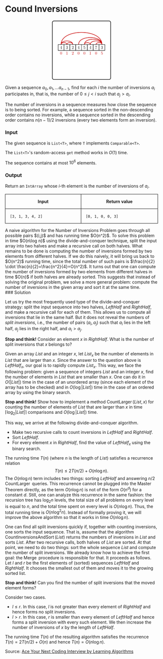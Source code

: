 <style>
.samples th, .samples td {
    border: 1px solid black;
    border-collapse: collapse;
    padding: 15px;
    width: 300px;
    /*max-width: 100%;*/
    /*text-align: center;*/
    /*alignment: center;*/
}

.sample th, .sample td {
    border: 1px solid black;
    padding: 15px;
    width: 300px;
    /*max-width: 100%;*/
    /*text-align: center;*/
    /*alignment: center;*/
}

.sample td {
    border-top: none;
    border-bottom: none;
}

.sample table {
    border-collapse: collapse;
    border: 1px solid black;
}

.logo {
    display: flex;
    justify-content: center;
}

.logo img {
    width: 200px;
    align: center;
}

.code span {
    line-height: 22px;
}
</style>

# Cound Inversions

<div class="logo">
    <img src="../../images/inversions_logo.png">
</div>

Given a sequence $a_0, a_1, \dotsc a_{n - 1}$,
find for each $i$ the number of inversions $a_i$
participates in, that is, the number of $0 \le j < i$
such that $a_j > a_i$.

The number of inversions in a sequence measures how close the
sequence is to being sorted. For example, a sequence sorted in
the non-descending order contains no inversions, while a
sequence sorted in the descending order contains $n(n-1)/2$ inversions
(every two elements form an inversion).

### Input

The given sequence is `List<T>`, where `T` implements `Comparable<T>`.

The `List<T>`'s random-access `get` method works in $O(1)$ time.

The sequence contains at most $10^6$ elements.

### Output

Return an `IntArray` whose $i$-th element is the number of inversions of $a_i$.

<div class="samples">

| Input             | Return value      |
|-------------------|-------------------|
| `[3, 1, 3, 4, 2]` | `[0, 1, 0, 0, 3]` |

</div>

<div class="hint">
A naive algorithm for the Number of Inversions Problem 
goes through all possible pairs $(i,j)$ and has running time $O(n^2)$. 
To solve this problem in time $O(n\log n)$ using the divide-and-conquer technique, split the input array
into two halves and make a recursive call on both halves. What remains to be done is computing the 
number of inversions formed by two elements from different halves. If we do this naively, 
it will bring us back to $O(n^2)$ running time, since the total number of such pairs is $\frac{n}{2} \cdot \frac{n}{2}=\frac{n^2}{4}=O(n^2)$. It turns out that one can compute the number of inversions formed by two elements from different halves in time $O(n)$ if both halves are already sorted. This suggests that instead of solving the original problem, we solve a more general problem: compute the number of inversions in the given array and sort it at the same time.
</div>

<div class="hint">
### Solution

Let us try the most frequently used type of the divide-and-conquer strategy:
split the input sequence into two halves, $\mathit{LeftHalf}$
and $\mathit{RightHalf}$, and make
a recursive call for each of them. This allows us to compute all
inversions that lie in the same half.
But it does not reveal
the
numbers of *split inversions*, i.e., the number of pairs $(a_i, a_j)$
such that $a_i$ lies in the left half, $a_j$ lies
in the right half, and $a_i>a_j$.

**Stop and think!** Consider an element $x$ in $\mathit{RightHalf}$.
What is the number of split inversions that $x$ belongs to?

Given an array $\mathit{List}$ and an integer $x$, let $\mathit{List}_x$
be the number of elements in $\mathit{List}$ that are larger than $x$.
Since the answer to the question above is $\mathit{LeftHalf}_x$, our goal is to
rapidly compute $\mathit{List}_x$.
This way, we face the following problem: given a sequence of integers
$\mathit{List}$ and an integer $x$, find the number of elements in $\mathit{List}$
that are smaller than $x$.
One can do it in $O(|\mathit{List}|)$ time in the case of an unordered array
(since each element of the array has to be checked) and
in $O(\log |\mathit{List}|)$ time in the case of an ordered array
by using the binary search.

**Stop and think!**
Show how to implement a method $\operatorname{CountLarger}(\mathit{List}, x)$
for counting the number of elements of $List$ that are larger than $x$
in time $\left\lceil \log_2|\mathit{List}| \right\rceil$ comparisons and $O(\log|\mathit{List}|)$ time.

This way, we arrive at the following divide-and-conquer algorithm.

* Make two recursive calls to count inversions in $\mathit{LeftHalf}$ and $\mathit{RightHalf}$.
* Sort $\mathit{LeftHalf}$.
* For every element $x$ in $\mathit{RightHalf}$, find the value of $\mathit{LeftHalf}_x$
  using the binary search.

The running time $T(n)$ (where $n$ is the length of $\mathit{List}$)
satisfies a recurrence relation
$$T(n) \le 2T(n/2)+O(n\log n).$$
The $O(n\log n)$ term includes two things: sorting $\mathit{LeftHalf}$
and answering $n/2$ $\operatorname{CountLarger}$ queries. This recurrence
cannot be plugged into the Master Theorem directly, as the term $O(n\log n)$
is not of the form $O(n^d)$ for a constant $d$. Still, one can analyze
this recurrence in the same fashion: the recursion tree has $\log_2 n$ levels,
the total size of all problems on every level is equal to $n$,
and the total time spent on every level is $O(n\log n)$.
Thus, the total running time is $O(n\log^2n)$.
Instead of formally proving it,
we will improve the above algorithm so that
it works in time $O(n\log n)$.

One can find all split inversions quickly if, together with counting
inversions, one sorts the input sequence. That is, assume that
the algorithm $\operatorname{CountInversionsAndSort}(\mathit{List})$
returns the numbers of inversions in $\mathit{List}$ and sorts $\mathit{List}$.
After two recursive calls, both halves of $\mathit{List}$
are sorted. At that point, we need to do two things:
sort the whole sequence $\mathit{List}$ and compute the number of split inversions.
We already know how to achieve the first goal: the $\operatorname{Merge}$ procedure
is responsible for that.
It proceeds as follows.
Let $l$ and $r$ be the first elements of (sorted) sequences $\mathit{LeftHalf}$ and
$\mathit{RightHalf}$. It chooses the smallest
out of them and moves it to the growing sorted list.

**Stop and think!** Can you find the number of split
inversions that the moved element forms?

Consider two cases.

* $l \le r$. In this case, $l$ is not greater than every element of
  $\mathit{RightHalf}$ and hence forms no split inversions.
* $l > r$. In this case, $r$ is smaller than every element
  of $\mathit{LeftHalf}$ and hence forms a split inversion
  with every such element. We then increase the number of inversions of $x$
  by the length of $\mathit{LeftHalf}$.

The running time $T(n)$ of the resulting algorithm satisfies
the recurrence $T(n)=2T(n/2)+O(n)$ and hence $T(n)=O(n\log n)$.

Source:
[Ace Your Next Coding Interview by Learning Algorithms](https://bit.ly/acecogniterra)

</div>